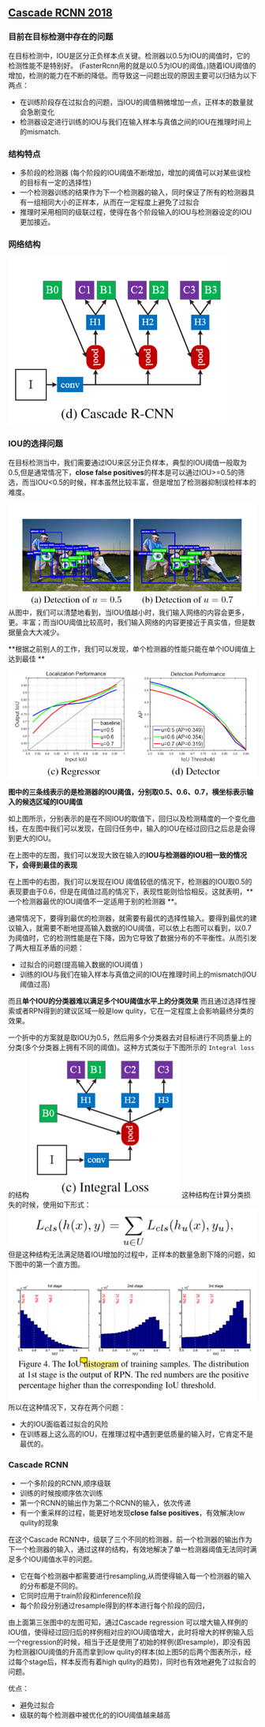 
## [Cascade RCNN 2018](./attachments/Cascade_RCNN.pdf)

### 目前在目标检测中存在的问题
在目标检测中，IOU是区分正负样本点关键。检测器以0.5为IOU的阈值时，它的检测性能不是特别好。 (FasterRcnn用的就是以0.5为IOU的阈值。)随着IOU阈值的增加，检测的能力在不断的降低。而导致这一问题出现的原因主要可以归结为以下两点：
* 在训练阶段存在过拟合的问题，当IOU的阈值稍微增加一点，正样本的数量就会急剧变化
* 检测器设定进行训练的IOU与我们在输入样本与真值之间的IOU在推理时间上的mismatch.

### 结构特点
* 多阶段的检测器  (每个阶段的IOU阈值不断增加，增加的阈值可以对某些误检的目标有一定的选择性)
* 一个检测器训练的结果作为下一个检测器的输入，同时保证了所有的检测器具有一组相同大小的正样本，从而在一定程度上避免了过拟合
* 推理时采用相同的级联过程，使得在各个阶段输入的IOU与检测器设定的IOU更加接近。


### 网络结构

![Cascade RCNN](./images/1584941636945.png)


### IOU的选择问题
在目标检测当中，我们需要通过IOU来区分正负样本，典型的IOU阈值一般取为0.5,但是通常情况下，**close false positives**的样本是可以通过IOU>=0.5的筛选，而当IOU<0.5的时候，样本虽然比较丰富，但是增加了检测器抑制误检样本的难度。

![IOU阈值与样本数量的关系](./images/1584942586811.png)
从图中，我们可以清楚地看到，当IOU值越小时，我们输入网络的内容会更多，更。丰富；而当IOU阈值比较高时，我们输入网络的内容更接近于真实值，但是数据量会大大减少。

**根据之前别人的工作，我们可以发现，单个检测器的性能只能在单个IOU阈值上达到最佳 **

![localization and detection performance](./images/1584943076556.png)

**图中的三条线表示的是检测器的IOU阈值，分别取0.5、0.6、0.7，横坐标表示输入的候选区域的IOU阈值**

如上图所示，分别表示的是在不同IOU的取值下，回归以及检测精度的一个变化曲线，在左图中我们可以发现，在回归任务中，输入的IOU在经过回归之后总是会得到更大的IOU。

在上图中的左图，我们可以发现大致在输入的**IOU与检测器的IOU相一致的情况下，会得到最佳的表现**

在上图中的右图，我们可以发现在IOU 阈值较低的情况下，检测器的IOU取0.5的表现要由于0.6，但是在阈值过高的情况下，表现性能则恰恰相反。这就表明，**一个检测器最优的IOU阈值不一定适用于别的检测器 **。

通常情况下，要得到最优的检测器，就需要有最优的选择性输入。要得到最优的建议输入，就需要不断地提高输入数据的IOU阈值，可以依上右图可以看到，以0.7为阈值时，它的检测性能是在下降，因为它导致了数据分布的不平衡性。从而引发了两大相互矛盾的问题：
* 过拟合的问题(提高输入数据的IOU阈值 )
* 训练的IOU与我们在输入样本与真值之间的IOU在推理时间上的mismatch(IOU阈值过高)

而且**单个IOU的分类器难以满足多个IOU阈值水平上的分类效果**
而且通过选择性搜索或者RPN得到的建议区域一般是low qulity，它在一定程度上会影响最终分类的效果。

一个折中的方案就是取IOU为0.5，然后用多个分类器去对目标进行不同质量上的分类(多个分类器上拥有不同的阈值)。这种方式类似于下图所示的 `Integral loss`的结构
![Integral loss](./images/1585017979236.png)
这种结构在计算分类损失的时候，使用如下形式：
![enter description here](./images/1585018594950.png)
但是这种结构无法满足随着IOU增加的过程中，正样本的数量急剧下降的问题，如下图中的第一个直方图。
![enter description here](./images/1585018471845.png)
所以在这种情况下，又存在两个问题：
* 大的IOU面临着过拟合的风险
* 在训练器上这么高的IOU，在推理过程中遇到更低质量的输入时，它肯定不是最优的。
### Cascade RCNN

* 一个多阶段的RCNN,顺序级联
* 训练的时候按顺序依次训练
* 第一个RCNN的输出作为第二个RCNN的输入，依次传递
* 有一个重采样的过程，能更好地发现**close false positives**，有效解决low qulity的现象

在这个Cascade RCNN中，级联了三个不同的检测器，前一个检测器的输出作为下一个检测器的输入，通过这样的结构，有效地解决了单一检测器阈值无法同时满足多个IOU阈值水平的问题。

* 它在每个检测器中都需要进行resampling,从而使得输入每一个检测器的输入的分布都是不同的。
* 它同时应用于train阶段和inference阶段
* 每个阶段分别通过resample得到的样本进行每个阶段的回归，

由上面第三张图中的左图可知，通过Cascade regression 可以增大输入样例的IOU值，使得经过回归后的样例相对应的IOU阈值增大，此时将增大的样例输入后一个regression的时候，相当于还是使用了初始的样例(即resample)，即没有因为检测器IOU阈值的升高而拿到low qulity的样本(如上图5的后两个图表所示，经过每个stage后，样本反而有着high qulity的趋势)，同时也有效地避免了过拟合的问题。

优点：
* 避免过拟合
* 级联的每个检测器中被优化的的IOU阈值越来越高



